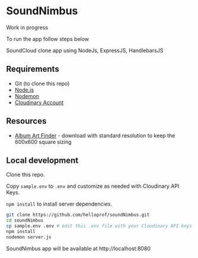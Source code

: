 # SoundNimbus
Work in progress

To run the app follow steps below

SoundCloud clone app using NodeJs, ExpressJS, HandlebarsJS

## Requirements
- Git (to clone this repo)
- [Node.js](https://nodejs.org/)
- [Nodemon](https://nodemon.io/)
- [Cloudinary Account](https://cloudinary.com/)

## Resources
- [Album Art Finder](https://bendodson.com/projects/itunes-artwork-finder/) - download with standard resolution to keep the 600x600 square sizing

## Local development
Clone this repo.

Copy `sample.env` to `.env` and customize as needed with Cloudinary API Keys.

`npm install` to install server dependencies.

```bash
git clone https://github.com/helloprof/soundNimbus.git
cd soundNimbus
cp sample.env .env # edit this .env file with your Cloudinary API keys
npm install
nodemon server.js
```

SoundNimbus app will be available at http://localhost:8080
